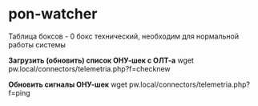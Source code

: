 # pon-watcher

Таблица боксов - 0 бокс технический, необходим для нормальной работы системы

**Загрузить (обновить) список ОНУ-шек с ОЛТ-а**
wget pw.local/connectors/telemetria.php?f=checknew

**Обновить сигналы ОНУ-шек**
wget pw.local/connectors/telemetria.php?f=ping